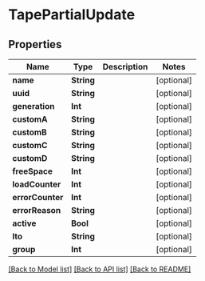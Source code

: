 # TapePartialUpdate

## Properties

Name | Type | Description | Notes
------------ | ------------- | ------------- | -------------
**name** | **String** |  | [optional] 
**uuid** | **String** |  | [optional] 
**generation** | **Int** |  | [optional] 
**customA** | **String** |  | [optional] 
**customB** | **String** |  | [optional] 
**customC** | **String** |  | [optional] 
**customD** | **String** |  | [optional] 
**freeSpace** | **Int** |  | [optional] 
**loadCounter** | **Int** |  | [optional] 
**errorCounter** | **Int** |  | [optional] 
**errorReason** | **String** |  | [optional] 
**active** | **Bool** |  | [optional] 
**lto** | **String** |  | [optional] 
**group** | **Int** |  | [optional] 

[[Back to Model list]](../README.md#documentation-for-models) [[Back to API list]](../README.md#documentation-for-api-endpoints) [[Back to README]](../README.md)


